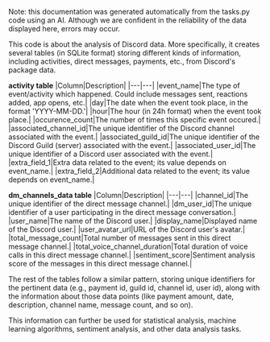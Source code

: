 Note: this documentation was generated automatically from the tasks.py code using an AI. Although we are confident in the reliability of the data displayed here, errors may occur.


This code is about the analysis of Discord data. More specifically, it creates several tables (in SQLite format) storing different kinds of information, including activities, direct messages, payments, etc., from Discord's package data.

**activity table**
|Column|Description|
|---|---|
|event_name|The type of event/activity which happened. Could include messages sent, reactions added, app opens, etc.|
|day|The date when the event took place, in the format 'YYYY-MM-DD.'|
|hour|The hour (in 24h format) when the event took place.|
|occurence_count|The number of times this specific event occured.|
|associated_channel_id|The unique identifier of the Discord channel associated with the event.|
|associated_guild_id|The unique identifier of the Discord Guild (server) associated with the event.|
|associated_user_id|The unique identifier of a Discord user associated with the event.|
|extra_field_1|Extra data related to the event; its value depends on event_name.|
|extra_field_2|Additional data related to the event; its value depends on event_name.|

**dm_channels_data table**
|Column|Description|
|---|---|
|channel_id|The unique identifier of the direct message channel.|
|dm_user_id|The unique identifier of a user participating in the direct message conversation.|
|user_name|The name of the Discord user.|
|display_name|Displayed name of the Discord user.|
|user_avatar_url|URL of the Discord user's avatar.|
|total_message_count|Total number of messages sent in this direct message channel.|
|total_voice_channel_duration|Total duration of voice calls in this direct message channel.|
|sentiment_score|Sentiment analysis score of the messages in this direct message channel.|

The rest of the tables follow a similar pattern, storing unique identifiers for the pertinent data (e.g., payment id, guild id, channel id, user id), along with the information about those data points (like payment amount, date, description, channel name, message count, and so on). 

This information can further be used for statistical analysis, machine learning algorithms, sentiment analysis, and other data analysis tasks.